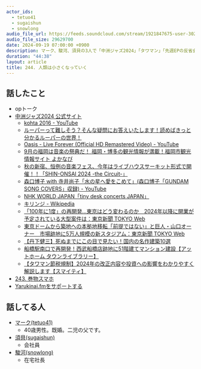 ```yaml
---
actor_ids:
  - tetuo41
  - sugaishun
  - snowlong
audio_file_url: https://feeds.soundcloud.com/stream/1921847675-user-302747142-yarukinai-244-2024-09-24.mp3
audio_file_size: 29629700
date: 2024-09-19 07:00:00 +0900
description: マーク、駿河、須貝の3人で「中洲ジャズ2024」「タワマン」「先週EPの反省会」などについて話しました。
duration: "44:38"
layout: article
title: 244. 人類は小さくなっていく
---
```


## 話したこと
- opトーク
- [中洲ジャズ2024 公式サイト](https://nakasujazz.net/)
  - [kohta 2016 - YouTube](https://www.youtube.com/@kohta2016)
  - [ルーパーって難しそう？そんな疑問にお答えいたします！読めばきっと分かるルーパーの世界！](https://www.shimamura.co.jp/shop/umeda/product/20201031/8772)
  - [Oasis - Live Forever (Official HD Remastered Video) - YouTube](https://www.youtube.com/watch?v=TDe1DqxwJoc)
  - [9月の福岡は音楽の祭典だ！ 福岡・博多の観光情報が満載！福岡市観光情報サイト よかなび](https://yokanavi.com/feature/270101/)
  - [秋の新宿、恒例の音楽フェス、今年はライブハウスサーキット形式で開催！！「SHIN-ONSAI 2024 -the Circuit-」](https://prtimes.jp/main/html/rd/p/000000629.000041063.html)
  - [森口博子 with 寺井尚子「水の星へ愛をこめて」(森口博子「GUNDAM SONG COVERS」収録) - YouTube](https://www.youtube.com/watch?v=oBpcxICf-xU)
  - [NHK WORLD JAPAN「tiny desk concerts JAPAN」](https://www.kirinji-official.com/contents/749457)
  - [キリンジ - Wikipedia](https://ja.wikipedia.org/wiki/%E3%82%AD%E3%83%AA%E3%83%B3%E3%82%B8)
  - [「100年に1度」の再開発…東京はどう変わるのか　2024年以降に開業が予定されている大型案件は：東京新聞 TOKYO Web](https://www.tokyo-np.co.jp/article/299043)
  - [東京ドームから築地への本拠地移転「前提ではない」と巨人・山口オーナー　市場跡地に5万人規模の新スタジアム：東京新聞 TOKYO Web](https://www.tokyo-np.co.jp/article/324692)
  - [【丹下健三】死ぬまでにこの目で見たい！国内の名作建築10選](https://www.modernliving.jp/architecture-design/architecture/g46151318/tange-2312/)
  - [船橋駅南口で再開発！西武船橋店跡地に51階建てマンション建設【アットホーム タウンライブラリー】](https://www.athome.co.jp/town-library/article/123072/)
  - [【タワマン節税規制】2024年の改正内容や投資への影響をわかりやすく解説します【スマイティ】](https://sumaity.com/realestate_investment/press/944/)
- [243. 巻物スマホ](https://yarukinai.fm/episode/243)
- [Yarukinai.fmをサポートする](https://note.com/tetuo41/circle)

## 話してる人
- [マーク(tetuo41)](https://twitter.com/tetuo41)
  - 40歳男性。既婚。二児の父です。
- [須貝(sugaishun)](https://twitter.com/sugaishun)
  - 会社員
- [駿河(snowlong)](https://twitter.com/_snowlong)
  - 在宅社長
